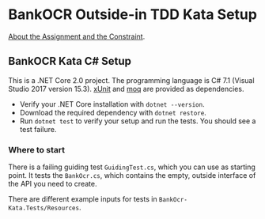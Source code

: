 ﻿# BankOCR Outside-in TDD Kata Setup

[About the Assignment and the Constraint](../../README.md).

## BankOCR Kata C# Setup

This is a .NET Core 2.0 project.
The programming language is C# 7.1 (Visual Studio 2017 version 15.3).
[xUnit](https://xunit.github.io/) and [moq](https://github.com/Moq/moq)
are provided as dependencies.

* Verify your .NET Core installation with `dotnet --version`.
* Download the required dependency with `dotnet restore`.
* Run `dotnet test` to verify your setup and run the tests. You should see a test failure.

### Where to start

There is a failing guiding test `GuidingTest.cs`,
which you can use as starting point. It tests the `BankOcr.cs`,
which contains the empty, outside interface of the API you need to create.

There are different example inputs for tests in `BankOcr-Kata.Tests/Resources`.
